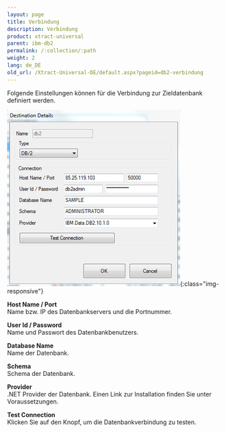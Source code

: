 ```yaml
---
layout: page
title: Verbindung
description: Verbindung
product: xtract-universal
parent: ibm-db2
permalink: /:collection/:path
weight: 2
lang: de_DE
old_url: /Xtract-Universal-DE/default.aspx?pageid=db2-verbindung
---
```


Folgende Einstellungen können für die Verbindung zur Zieldatenbank definiert werden.

![DB2-Connection](/img/content/DB2-Connection.jpg){:class="img-responsive"}

**Host Name / Port** <br>
Name bzw. IP des Datenbankservers und die Portnummer.

**User Id / Password** <br>
Name und Passwort des Datenbankbenutzers.

**Database Name** <br>
Name der Datenbank.

**Schema** <br>
Schema der Datenbank.

**Provider** <br>
.NET Provider der Datenbank. Einen Link zur Installation finden Sie unter Voraussetzungen. 

**Test Connection** <br>
Klicken Sie auf den Knopf, um die Datenbankverbindung zu testen. 